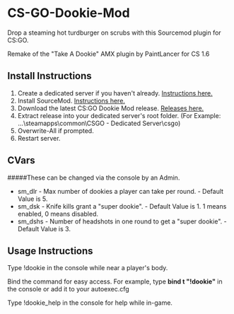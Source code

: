 # CS-GO-Dookie-Mod
Drop a steaming hot turdburger on scrubs with this Sourcemod plugin for CS:GO.

Remake of the "Take A Dookie" AMX plugin by PaintLancer for CS 1.6

## Install Instructions
1. Create a dedicated server if you haven't already. [Instructions here.](https://developer.valvesoftware.com/wiki/Counter-Strike:_Global_Offensive_Dedicated_Servers)
2. Install SourceMod. [Instructions here.](https://wiki.alliedmods.net/Installing_SourceMod)
3. Download the latest CS:GO Dookie Mod release. [Releases here.](https://github.com/delebota/CS-GO-Dookie-Mod/releases)
4. Extract release into your dedicated server's root folder. (For Example: ...\steamapps\common\CSGO - Dedicated Server\csgo)
5. Overwrite-All if prompted.
6. Restart server.

## CVars
#####These can be changed via the console by an Admin.
- sm\_dlr - Max number of dookies a player can take per round. - Default Value is 5.
- sm\_dsk - Knife kills grant a "super dookie". - Default Value is 1. 1 means enabled, 0 means disabled.
- sm\_dshs - Number of headshots in one round to get a "super dookie". - Default Value is 3.

## Usage Instructions
Type !dookie in the console while near a player's body. 

Bind the command for easy access. For example, type **bind t "!dookie"** in the console or add it to your autoexec.cfg

Type !dookie_help in the console for help while in-game.